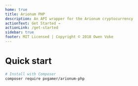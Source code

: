 ```yaml
---
home: true
title: Arionum PHP
description: An API wrapper for the Arionum cryptocurrency
actionText: Get Started →
actionLink: /get-started
sidebar: true
footer: MIT Licensed | Copyright © 2018 Owen Voke
---
```


# Quick start

```bash
# Install with Composer
composer require pxgamer/arionum-php
```
